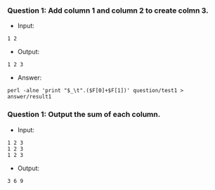 ### Question 1: Add column 1 and column 2 to create colmn 3.
* Input:
```
1 2
```
* Output:
```
1 2 3
```
* Answer:
```
perl -alne 'print "$_\t".($F[0]+$F[1])' question/test1 > answer/result1
```

### Question 1: Output the sum of each column.
* Input:
```
1 2 3
1 2 3
1 2 3
```
* Output:
```
3 6 9
```
